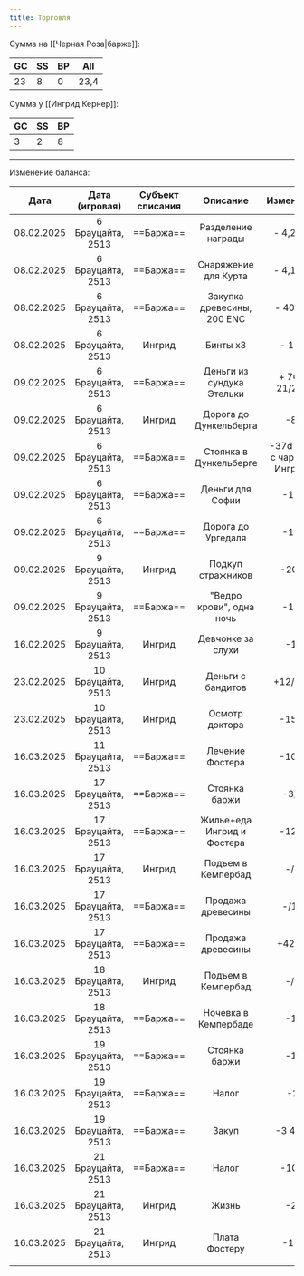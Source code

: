 ```yaml
---
title: Торговля
---
```

Сумма на [[Черная Роза|барже]]:

| GC  | SS  | BP  | All  |
| --- | --- | --- | ---- |
| 23  | 8   | 0   | 23,4 |


Сумма у [[Ингрид Кернер]]:

| GC  | SS  | BP  |
| --- | --- | --- |
| 3   | 2   | 8   |


---

Изменение баланса:

|    Дата    |   Дата (игровая)   | Субъект списания |          Описание          |          Изменение          | Значение до | Значение после |
| :--------: | :----------------: | :--------------: | :------------------------: | :-------------------------: | :---------: | :------------: |
| 08.02.2025 | 6 Брауцайта, 2513  |    ==Баржа==     |     Разделение награды     |          - 4,2 GC           |  65,43 GC   |    61,23 GC    |
| 08.02.2025 | 6 Брауцайта, 2513  |    ==Баржа==     |    Снаряжение для Курта    |          - 4,1 GC           |  61,23 GC   |    57,13 GC    |
| 08.02.2025 | 6 Брауцайта, 2513  |    ==Баржа==     | Закупка древесины, 200 ENC |           - 40 GC           |  57,13 GC   |    17,13 GC    |
| 08.02.2025 | 6 Брауцайта, 2513  |      Ингрид      |          Бинты x3          |            - 12d            | 5GC 11/20d  |   5 GC 11/8d   |
| 09.02.2025 | 6 Брауцайта, 2513  |    ==Баржа==     | Деньги из сундука Этельки  |        + 7GC 21/29d         |  17,13 GC   |    25,21 GC    |
| 09.02.2025 | 6 Брауцайта, 2513  |      Ингрид      |   Дорога до Дункельберга   |             -8/             |  5GC 11/8d  |    5GC 3/8d    |
| 09.02.2025 | 6 Брауцайта, 2513  |    ==Баржа==     |   Стоянка в Дункельберге   | -37d (-2d с чарника Ингрид) |  25,30 GC   |    24GC 23/    |
| 09.02.2025 | 6 Брауцайта, 2513  |    ==Баржа==     |      Деньги для Софии      |            -13/             |  24GC 23/   |    24GC 10/    |
| 09.02.2025 | 6 Брауцайта, 2513  |    ==Баржа==     |     Дорога до Ургедаля     |            -10/             |  24GC 10/   |      24GC      |
| 09.02.2025 | 9 Брауцайта, 2513  |      Ингрид      |     Подкуп стражников      |            -2GC             |  5GC 3/8d   |    3GC 3/8d    |
| 09.02.2025 | 9 Брауцайта, 2513  |    ==Баржа==     |  "Ведро крови", одна ночь  |            -12/             |    24GC     |    23GC 8/     |
| 16.02.2025 | 9 Брауцайта, 2513  |      Ингрид      |     Девчонке за слухи      |             -1/             |  3GC 3/8d   |    3GC 2/8d    |
| 23.02.2025 | 10 Брауцайта, 2513 |      Ингрид      |     Деньги с бандитов      |           +12/21d           |  3GC 2/8d   |   3GC 14/29d   |
| 23.02.2025 | 10 Брауцайта, 2513 |      Ингрид      |       Осмотр доктора       |            -15/-            | 3GC 14/29d  |   3GC 0/17d    |
| 16.03.2025 | 11 Брауцайта, 2513 |    ==Баржа==     |      Лечение Фостера       |            -10/-            |  23GC 8/-   |   22GC 18/-    |
| 16.03.2025 | 17 Брауцайта, 2513 |    ==Баржа==     |       Стоянка баржи        |            -3/-             |  22GC 18/-  |   22GC 15/-    |
| 16.03.2025 | 17 Брауцайта, 2513 |    ==Баржа==     | Жилье+еда Ингрид и Фостера |            -12/-            |  22GC 15/-  |    22GC 3/-    |
| 16.03.2025 | 17 Брауцайта, 2513 |      Ингрид      |     Подъем в Кемпербад     |             -/2             |  3GC 0/17d  |   3GC -/15d    |
| 16.03.2025 | 17 Брауцайта, 2513 |    ==Баржа==     |     Продажа древесины      |            -/14             |  22GC 3/-   |    22 1/10d    |
| 16.03.2025 | 17 Брауцайта, 2513 |    ==Баржа==     |     Продажа древесины      |            +42GC            |  22 1/10d   |    64 1/10d    |
| 16.03.2025 | 18 Брауцайта, 2513 |      Ингрид      |     Подъем в Кемпербад     |             -/6             |  3GC -/15d  |    3GC -/9d    |
| 16.03.2025 | 18 Брауцайта, 2513 |    ==Баржа==     |    Ночевка в Кемпербаде    |             -1/             |  64 1/10d   |    64 -/10d    |
| 16.03.2025 | 19 Брауцайта, 2513 |    ==Баржа==     |       Стоянка баржи        |             -1/             |  64 -/10d   |    63 19/9d    |
| 16.03.2025 | 19 Брауцайта, 2513 |    ==Баржа==     |           Налог            |             -2              |  63 19/9d   |    61 19/9d    |
| 16.03.2025 | 19 Брауцайта, 2513 |    ==Баржа==     |           Закуп            |           -3 4/2d           |  61 19/9d   |    58 15/2d    |
| 16.03.2025 | 21 Брауцайта, 2513 |    ==Баржа==     |           Налог            |            -1GC             |  58 15/2d   |    57 15/2d    |
| 16.03.2025 | 21 Брауцайта, 2513 |      Ингрид      |           Жизнь            |             -2/             |  3GC -/9d   |   2GC 18/11d   |
| 16.03.2025 | 21 Брауцайта, 2513 |      Ингрид      |       Плата Фостеру        |            -12/             | 2GC 18/11d  |   2GC 6/11d    |
|            |                    |                  |                            |                             |             |                |
